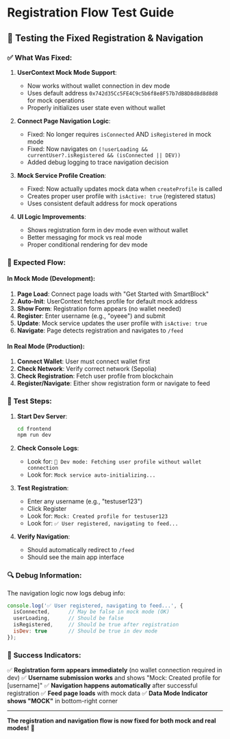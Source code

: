 # Registration Flow Test Guide

## 🧪 Testing the Fixed Registration & Navigation

### ✅ **What Was Fixed:**

1. **UserContext Mock Mode Support**:
   - Now works without wallet connection in dev mode
   - Uses default address `0x742d35Cc5FE4C9c5b6f8e8F57b7dB8D8d8d8d8d8` for mock operations
   - Properly initializes user state even without wallet

2. **Connect Page Navigation Logic**:
   - Fixed: No longer requires `isConnected` AND `isRegistered` in mock mode
   - Fixed: Now navigates on `(!userLoading && currentUser?.isRegistered && (isConnected || DEV))`
   - Added debug logging to trace navigation decision

3. **Mock Service Profile Creation**:
   - Fixed: Now actually updates mock data when `createProfile` is called
   - Creates proper user profile with `isActive: true` (registered status)
   - Uses consistent default address for mock operations

4. **UI Logic Improvements**:
   - Shows registration form in dev mode even without wallet
   - Better messaging for mock vs real mode
   - Proper conditional rendering for dev mode

### 🎯 **Expected Flow:**

#### In Mock Mode (Development):
1. **Page Load**: Connect page loads with "Get Started with SmartBlock"
2. **Auto-Init**: UserContext fetches profile for default mock address
3. **Show Form**: Registration form appears (no wallet needed)
4. **Register**: Enter username (e.g., "oyeee") and submit
5. **Update**: Mock service updates the user profile with `isActive: true`
6. **Navigate**: Page detects registration and navigates to `/feed`

#### In Real Mode (Production):
1. **Connect Wallet**: User must connect wallet first
2. **Check Network**: Verify correct network (Sepolia)
3. **Check Registration**: Fetch user profile from blockchain
4. **Register/Navigate**: Either show registration form or navigate to feed

### 🚀 **Test Steps:**

1. **Start Dev Server**:
   ```bash
   cd frontend
   npm run dev
   ```

2. **Check Console Logs**:
   - Look for: `🔧 Dev mode: Fetching user profile without wallet connection`
   - Look for: `Mock service auto-initializing...`

3. **Test Registration**:
   - Enter any username (e.g., "testuser123")
   - Click Register
   - Look for: `Mock: Created profile for testuser123`
   - Look for: `✅ User registered, navigating to feed...`

4. **Verify Navigation**:
   - Should automatically redirect to `/feed`
   - Should see the main app interface

### 🔍 **Debug Information:**

The navigation logic now logs debug info:
```javascript
console.log('✅ User registered, navigating to feed...', {
  isConnected,      // May be false in mock mode (OK)
  userLoading,      // Should be false
  isRegistered,     // Should be true after registration
  isDev: true       // Should be true in dev mode
});
```

### 🎉 **Success Indicators:**

✅ **Registration form appears immediately** (no wallet connection required in dev)
✅ **Username submission works** and shows "Mock: Created profile for [username]"
✅ **Navigation happens automatically** after successful registration
✅ **Feed page loads** with mock data
✅ **Data Mode Indicator shows "MOCK"** in bottom-right corner

---

**The registration and navigation flow is now fixed for both mock and real modes!** 🚀